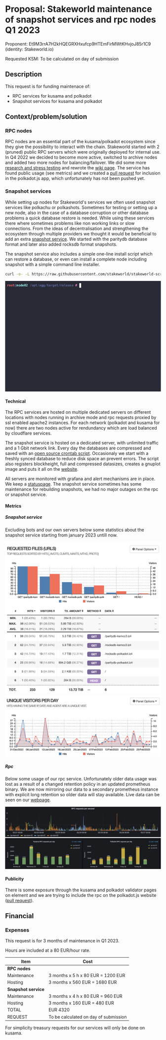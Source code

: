 # Proposal: Stakeworld maintenance of snapshot services and rpc nodes Q1 2023

Proponent: Et9M3rrA7H2kHQEGRXHxufcp9HTEmFirMWtKHvjoJ85r1C9 (identity: Stakeworld.io)

Requested KSM: To be calculated on day of submission

## Description

This request is for funding maintenace of:

* RPC services for kusama and polkadot
* Snapshot services for kusama and polkadot

## Context/problem/solution

### RPC nodes
RPC nodes are an essential part of the kusama/polkadot ecosystem since they give the possibility to interact with the chain. Stakeworld started with 2 (pruned) public RPC servers which were originally deployed for internal use. In Q4 2022 we decided to become more active, switched to archive nodes and added two more nodes for balancing/failover. We did some more [research and stress testing](https://stakeworld.io/docs/rpc) and rewrote the [wiki page](https://wiki.polkadot.network/docs/maintain-wss). The service has found public usage (see metrics) and we created a [pull request](https://github.com/polkadot-js/apps/pull/8227) for inclusion in the polkadot.js app, which unfortunately has not been pushed yet. 

### Snapshot services
While setting up nodes for Stakeworld's services we often used snapshot services like polkachu or polkashots. Sometimes for testing or setting up a new node, also in the case of a database corruption or other database problems a quick database restore is needed. While using these services there where sometimes problems like non working links or slow connections. From the ideas of decentralisation and strengthening the ecosystem through multiple providers we thought it would be beneficial to add an extra [snapshot service](https://stakeworld.io/snapshot). We started with the paritydb database format and later also added rocksdb format snapshots. 

The snapshot service also includes a simple one-line install script which can restore a database, or even can install a complete node including snapshot with a simple command line installer.

```bash
curl -o- -L https://raw.githubusercontent.com/stakeworld/stakeworld-scripts/master/node-install.sh | bash
```

![node-install](node-install.gif)

#### Technical
The RPC services are hosted on multiple dedicated servers on different locations with nodes running in archive mode and rpc requests proxied by ssl enabled apache2 instances. For each network (polkadot and kusama for now) there are two nodes active for rendundancy which are load balanced by cloudflare services.  

The snapshot service is hosted on a dedicated server, with unlimited traffic and a 1 Gbit network link. Every day the databases are compressed and saved with an [open source crontab script](https://github.com/stakeworld/stakeworld-website/blob/master/scripts/snapshot.sh). Occasionaly we start with a freshly synced database to reduce disk space an prevent errors. The script also registers blockheight, full and compressed datasizes, creates a gnuplot image and puts it all on the [website](https://stakeworld.io/snapshot). 

All servers are monitored with grafana and alert mechanisms are in place. We keep a [statuspage](https://stakeworld.statuspage.io/). The snapshot service sometimes has some maintenance for rebuilding snapshots, we had no major outages on the rpc or snapshot service. 

#### Metrics

##### Snapshot service

Excluding bots and our own servers below some statistics about the snapshot service starting from january 2023 untill now.

![snapusage](2023-Q1-maintenance-snapshot-usage.png)
![snapvisitors](2023-Q1-maintenance-snapshot-visitors.png)

##### Rpc

Below some usage of our rpc service. Unfortunately older data usage was lost as a result of a changed retention policy in an updated prometheus binary. We are now mirroring our data to a secondary prometheus instance with explicit long retention so older data will stay available. Live data can be seen on our [webpage](https://stakeworld.io/docs/rpc#live-stakeworld-rpc-data).

![rpcseconds](2023-Q1-maintenance-rpc-second.png)
![rpcday](2023-Q1-maintenance-rpc-day.png)
 
#### Publicity

There is some exposure through the kusama and polkadot validator pages on element and we are trying to include the rpc on the polkadot.js website ([pull request](https://github.com/polkadot-js/apps/pull/8227)). 

## Financial

### Expenses
This request is for 3 months of maintenance in Q1 2023.

Hours are included at a 80 EUR/hour rate.

| Item                  | Cost                   		|
| ------------          | -----------------------               |
| **RPC nodes**		|			 		|
| Maintenance           | 3 months x 5 h x 80 EUR = 1200 EUR  	|
| Hosting		| 3 months x 560 EUR = 1680 EUR 	|
| **Snapshot service**	|			 		|
| Maintenance           | 3 months x 4 h x 80 EUR = 960 EUR  	|
| Hosting               | 3 months x 160 EUR = 480 EUR 		|
| TOTAL                 | EUR 4320 		 		|
| REQUEST		| To be calculated on day of submission |

For simplicity treasury requests for our services will only be done on kusama.
